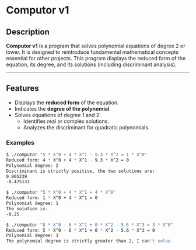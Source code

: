 # Computor v1

## Description

**Computor v1** is a program that solves polynomial equations of degree 2 or lower. It is designed to reintroduce fundamental mathematical concepts essential for other projects. This program displays the reduced form of the equation, its degree, and its solutions (including discriminant analysis).

---

## Features

- Displays the **reduced form** of the equation.
- Indicates the **degree of the polynomial**.
- Solves equations of degree 1 and 2:
  - Identifies real or complex solutions.
  - Analyzes the discriminant for quadratic polynomials.

### Examples

```bash
$ ./computor "5 * X^0 + 4 * X^1 - 9.3 * X^2 = 1 * X^0"
Reduced form: 4 * X^0 + 4 * X^1 - 9.3 * X^2 = 0
Polynomial degree: 2
Discriminant is strictly positive, the two solutions are:
0.905239
-0.475131
```
```bash
$ ./computor "5 * X^0 + 4 * X^1 = 4 * X^0"
Reduced form: 1 * X^0 + 4 * X^1 = 0
Polynomial degree: 1
The solution is:
-0.25
```
```bash
$ ./computor "8 * X^0 - 6 * X^1 + 0 * X^2 - 5.6 * X^3 = 3 * X^0"
Reduced form: 5 * X^0 - 6 * X^1 + 0 * X^2 - 5.6 * X^3 = 0
Polynomial degree: 3
The polynomial degree is strictly greater than 2, I can't solve.
```
